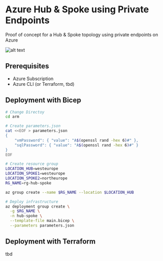 # Azure Hub & Spoke using Private Endpoints

Proof of concept for a Hub &amp; Spoke topology using private endpoints on Azure

![alt text](https://learn.microsoft.com/en-us/training/wwl-azure/design-implement-private-access-to-azure-services/media/hub-spoke-azure-dns-0b3715ed.png)

## Prerequisites

- Azure Subscription
- Azure CLI (or Terraform, tbd)

## Deployment with Bicep

```bash
# Change Directoy
cd arm

# Create parameters.json
cat <<EOF > parameters.json
{
    "vmPassword": { "value": "A$(openssl rand -hex 6)#" },
    "sqlPassword": { "value": "A$(openssl rand -hex 6)#" }
}
EOF

# Create resource group
LOCATION_HUB=westeurope
LOCATION_SPOKE1=westeurope
LOCATION_SPOKE2=northeurope
RG_NAME=rg-hub-spoke

az group create --name $RG_NAME --location $LOCATION_HUB

# Deploy infrastructure
az deployment group create \
  -g $RG_NAME \
  -n hub-spoke \
  --template-file main.bicep \
  --parameters parameters.json
```

## Deployment with Terraform

tbd